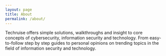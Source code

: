 ```yaml
---
layout: page
title: About
permalink: /about/
---
```


Techruise offers simple solutions, walkthroughs and insight to core concepts of cybersecurity, information security and technology. From easy-to-follow step by step guides to personal opinions on trending topics in the field of information security and technology.

